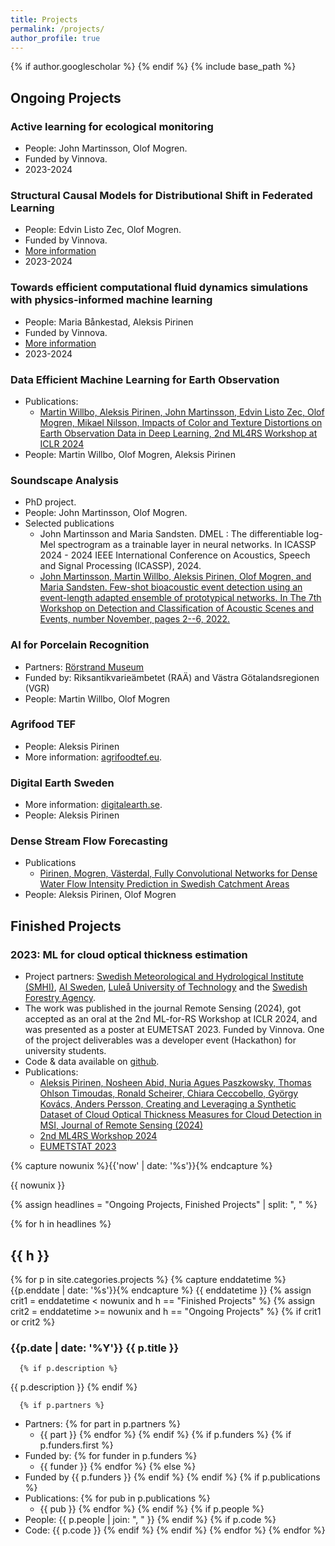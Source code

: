 ```yaml
---
title: Projects
permalink: /projects/
author_profile: true
---
```

{% if author.googlescholar %}
{% endif %}
{% include base_path %}

## Ongoing Projects

### Active learning for ecological monitoring

* People: John Martinsson, Olof Mogren.
* Funded by Vinnova.
* 2023-2024

### Structural Causal Models for Distributional Shift in Federated Learning

* People: Edvin Listo Zec, Olof Mogren.
* Funded by Vinnova.
* [More information](https://www.vinnova.se/en/p/structural-causal-models-for-distributional-shift-in-federated-learning/)
* 2023-2024

### Towards efficient computational fluid dynamics simulations with physics-informed machine learning

* People: Maria Bånkestad, Aleksis Pirinen
* Funded by Vinnova.
* [More information](https://www.vinnova.se/en/p/towards-efficient-computational-fluid-dynamics-simulations-with-physics-informed-machine-learning/)
* 2023-2024

### Data Efficient Machine Learning for Earth Observation

* Publications:
    - [Martin Willbo, Aleksis Pirinen, John Martinsson, Edvin Listo Zec, Olof Mogren, Mikael Nilsson, Impacts of Color and Texture Distortions on Earth Observation Data in Deep Learning, 2nd ML4RS Workshop at ICLR 2024](https://arxiv.org/abs/2403.04385)
* People: Martin Willbo, Olof Mogren, Aleksis Pirinen

### Soundscape Analysis

* PhD project.
* People: John Martinsson, Olof Mogren.
* Selected publications
    - John Martinsson and Maria Sandsten. DMEL : The differentiable log-Mel spectrogram as a trainable layer in neural networks. In ICASSP 2024 - 2024 IEEE International Conference on Acoustics, Speech and Signal Processing (ICASSP), 2024.
    - [John Martinsson, Martin Willbo, Aleksis Pirinen, Olof Mogren, and Maria Sandsten. Few-shot bioacoustic event detection using an event-length adapted ensemble of prototypical networks. In The 7th Workshop on Detection and Classification of Acoustic Scenes and Events, number November, pages 2--6, 2022.](https://dcase.community/documents/workshop2022/proceedings/DCASE2022Workshop_Martinsson_13.pdf)

### AI for Porcelain Recognition

* Partners: [Rörstrand Museum](https://rorstrand-museum.se/)
* Funded by: Riksantikvarieämbetet (RAÄ) and Västra Götalandsregionen (VGR)
* People: Martin Willbo, Olof Mogren

### Agrifood TEF

* People: Aleksis Pirinen
* More information: [agrifoodtef.eu](https://www.agrifoodtef.eu/).

### Digital Earth Sweden

* More information: [digitalearth.se](https://digitalearth.se).
* People: Aleksis Pirinen

### Dense Stream Flow Forecasting

* Publications 
    - [Pirinen, Mogren, Västerdal, Fully Convolutional Networks for Dense Water Flow Intensity Prediction in Swedish Catchment Areas](https://arxiv.org/abs/2304.01658)
* People: Aleksis Pirinen, Olof Mogren

## Finished Projects

### 2023: ML for cloud optical thickness estimation

* Project partners: [Swedish Meteorological and Hydrological Institute (SMHI)](https://www.smhi.se/en/about-smhi/who-we-are/who-we-are-1.83748), [AI Sweden](https://www.ai.se/en), [Luleå University of Technology](https://www.ltu.se/?l=en) and the [Swedish Forestry Agency](https://www.skogsstyrelsen.se/).
* The work was published in the journal Remote Sensing (2024), got accepted as an oral at the 2nd ML-for-RS Workshop at ICLR 2024, and was presented as a poster at EUMETSAT 2023. Funded by Vinnova. One of the project deliverables was a developer event (Hackathon) for university students.
* Code & data available on [github](https://github.com/aleksispi/ml-cloud-opt-thick).
* Publications:
    - [Aleksis Pirinen, Nosheen Abid, Nuria Agues Paszkowsky, Thomas Ohlson Timoudas, Ronald Scheirer, Chiara Ceccobello, György Kovács, Anders Persson, Creating and Leveraging a Synthetic Dataset of Cloud Optical Thickness Measures for Cloud Detection in MSI, Journal of Remote Sensing (2024)](https://doi.org/10.3390/rs16040694)
    - [2nd ML4RS Workshop 2024](https://ml-for-rs.github.io/iclr2024/)
    - [EUMETSTAT 2023](https://www.eumetsat.int/eumetsat-meteorological-satellite-conference-2023)

{% capture nowunix %}{{'now' | date: '%s'}}{% endcapture %}

{{ nowunix }}

{% assign headlines = "Ongoing Projects, Finished Projects" | split: ", " %}

{% for h in headlines %}

## {{ h }}

  {% for p in site.categories.projects %}
    {% capture enddatetime %}{{p.enddate | date: '%s'}}{% endcapture %}
    {{ enddatetime }}
    {% assign crit1 = enddatetime < nowunix and h == "Finished Projects" %}
    {% assign crit2 = enddatetime >= nowunix and h == "Ongoing Projects" %}
    {% if crit1 or crit2 %}

### {{p.date | date: '%Y'}} {{ p.title }}

      {% if p.description %}
{{ p.description }}
      {% endif %}

      {% if p.partners %}
* Partners:
        {% for part in p.partners %}
    - {{ part }}
        {% endfor %}
      {% endif %}
      {% if p.funders %}
        {% if p.funders.first %}
* Funded by:
          {% for funder in p.funders %}
    - {{ funder }}
          {% endfor %}
        {% else %}
* Funded by {{ p.funders }}
        {% endif %}
      {% endif %}
      {% if p.publications %}
* Publications:
        {% for pub in p.publications %}
    - {{ pub }}
        {% endfor %}
      {% endif %}
      {% if p.people %}
* People: {{ p.people | join: ", " }}
      {% endif %}
      {% if p.code %}
* Code: {{ p.code }}
      {% endif %}
    {% endif %}
  {% endfor %}
{% endfor %}

